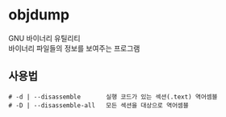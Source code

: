 # objdump 
GNU 바이너리 유틸리티  
바이너리 파일들의 정보를 보여주는 프로그램  

## 사용법
```
# -d | --disassemble       실행 코드가 있는 섹션(.text) 역어셈블 
# -D | --disassemble-all   모든 섹션을 대상으로 역어셈블 

```
